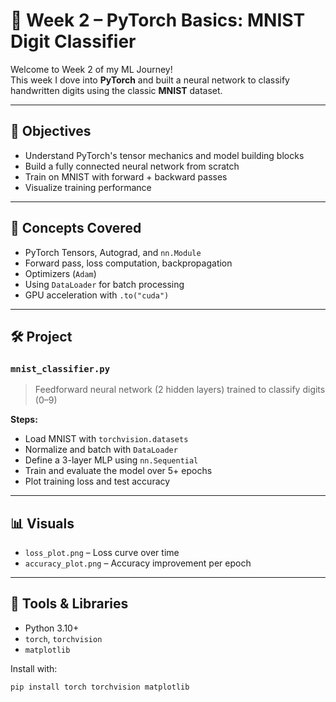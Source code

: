 # 🔢 Week 2 – PyTorch Basics: MNIST Digit Classifier

Welcome to Week 2 of my ML Journey!  
This week I dove into **PyTorch** and built a neural network to classify handwritten digits using the classic **MNIST** dataset.

---

## 📌 Objectives

- Understand PyTorch's tensor mechanics and model building blocks
- Build a fully connected neural network from scratch
- Train on MNIST with forward + backward passes
- Visualize training performance

---

## 🧠 Concepts Covered

- PyTorch Tensors, Autograd, and `nn.Module`
- Forward pass, loss computation, backpropagation
- Optimizers (`Adam`)
- Using `DataLoader` for batch processing
- GPU acceleration with `.to("cuda")`

---

## 🛠️ Project

### `mnist_classifier.py`
> Feedforward neural network (2 hidden layers) trained to classify digits (0–9)

**Steps:**
- Load MNIST with `torchvision.datasets`
- Normalize and batch with `DataLoader`
- Define a 3-layer MLP using `nn.Sequential`
- Train and evaluate the model over 5+ epochs
- Plot training loss and test accuracy

---

## 📊 Visuals

- `loss_plot.png` – Loss curve over time
- `accuracy_plot.png` – Accuracy improvement per epoch

---

## 🧰 Tools & Libraries

- Python 3.10+
- `torch`, `torchvision`
- `matplotlib`

Install with:

```bash
pip install torch torchvision matplotlib
